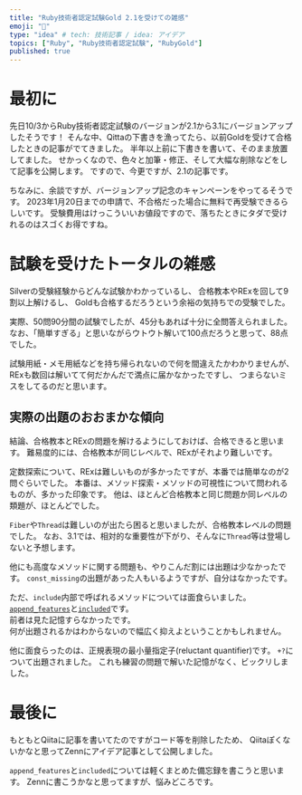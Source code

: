```yaml
---
title: "Ruby技術者認定試験Gold 2.1を受けての雑感"
emoji: "💎"
type: "idea" # tech: 技術記事 / idea: アイデア
topics: ["Ruby", "Ruby技術者認定試験", "RubyGold"]
published: true
---
```


# 最初に

先日10/3からRuby技術者認定試験のバージョンが2.1から3.1にバージョンアップしたそうです！
そんな中、Qittaの下書きを漁ってたら、以前Goldを受けて合格したときの記事がでてきました。
半年以上前に下書きを書いて、そのまま放置してました。
せかっくなので、色々と加筆・修正、そして大幅な削除などをして記事を公開します。
ですので、今更ですが、2.1の記事です。

ちなみに、余談ですが、バージョンアップ記念のキャンペーンをやってるそうです。
2023年1月20日までの申請で、不合格だった場合に無料で再受験できるらしいです。
受験費用はけっこういいお値段ですので、落ちたときにタダで受けれるのはスゴくお得ですね。

# 試験を受けたトータルの雑感

Silverの受験経験からどんな試験かわかっているし、
合格教本やRExを回して9割以上解けるし、
Goldも合格するだろうという余裕の気持ちでの受験でした。

実際、50問90分間の試験でしたが、45分もあれば十分に全問答えられました。
なお、「簡単すぎる」と思いながらウトウト解いて100点だろうと思って、88点でした。

試験用紙・メモ用紙などを持ち帰られないので何を間違えたかわかりませんが、
RExも数回は解いてて何だかんだで満点に届かなかったですし、
つまらないミスをしてるのだと思います。

## 実際の出題のおおまかな傾向

結論、合格教本とRExの問題を解けるようにしておけば、合格できると思います。
難易度的には、合格教本が同じレベルで、RExがそれより難しいです。

定数探索について、RExは難しいものが多かったですが、本番では簡単なのが2問ぐらいでした。
本番は、メソッド探索・メソッドの可視性について問われるものが、多かった印象です。
他は、ほとんど合格教本と同じ問題か同レベルの類題が、ほとんどでした。

`Fiber`や`Thread`は難しいのが出たら困ると思いましたが、合格教本レベルの問題でした。
なお、3.1では、相対的な重要性が下がり、そんなに`Thread`等は登場しないと予想します。

他にも高度なメソッドに関する問題も、やりこんだ割には出題は少なかったです。
`const_missing`の出題があった人もいるようですが、自分はなかったです。

ただ、`include`内部で呼ばれるメソッドについては面食らいました。  
[`append_features`](https://docs.ruby-lang.org/ja/latest/method/Module/i/append_features.html)と[`included`](https://docs.ruby-lang.org/ja/latest/method/Module/i/included.html)です。  
前者は見た記憶すらなかったです。  
何が出題されるかはわからないので幅広く抑えよということかもしれません。

他に面食らったのは、正規表現の最小量指定子(reluctant quantifier)です。
`+?`について出題されました。
これも練習の問題で解いた記憶がなく、ビックリしました。

# 最後に

もともとQiitaに記事を書いてたのですがコード等を削除したため、
Qiitaぽくないかなと思ってZennにアイデア記事として公開しました。

`append_features`と`included`については軽くまとめた備忘録を書こうと思います。
Zennに書こうかなと思ってますが、悩みどころです。
